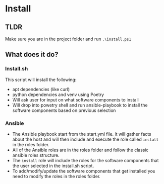 # Install

## TLDR

Make sure you are in the project folder and run `.\install.ps1`


## What does it do?

### Install.sh

This script will install the following:

- apt dependencies (like curl)
- python dependencies and venv using Poetry
- Will ask user for input on what software components to install
- Will drop into powetry shell and run ansible-playbook to install the software components based on previous selection

### Ansible

- The Ansible playbook start from the start.yml file. It will gather facts about the host and will then include and execute the role called `install` in the roles folder.
- All of the Ansible roles are in the roles folder and follow the classic ansible roles structure.
- The `install` role will include the roles for the software components that the user selected in the install.sh script.
- To add/modify/update the software components that get installed you need to modify the roles in the roles folder.